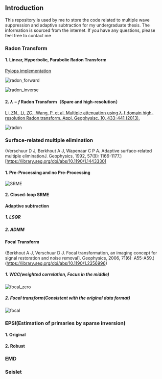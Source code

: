 ## Introduction

This repository is used by me to store the code related to multiple wave suppression and adaptive subtraction for my undergraduate thesis. The information is sourced from the internet. If you have any questions, please feel free to contact me

### Radon Transform

#### 1. Linear, Hyperbolic, Parabolic Radon Transform

[Pylops implementation](https://pylops.readthedocs.io/en/stable/api/generated/pylops.signalprocessing.FourierRadon2D.html)

![radon_forward](https://github.com/Lipeng-Lai/Mutiples_Suppression/blob/main/images/radon_forward.png)

![radon_inverse](https://github.com/Lipeng-Lai/Mutiples_Suppression/blob/main/images/radon_inverse.png)

#### 2. $\lambda-f$ Radon Transform（Spare and high-resolution）

[Li, ZN., Li, ZC., Wang, P. et al. Multiple attenuation using λ-f domain high-resolution Radon transform. Appl. Geophysisc. 10, 433–441 (2013).](https://doi.org/10.1007/s11770-013-0405-1)

![radon](https://github.com/Lipeng-Lai/Mutiples_Suppression/blob/main/images/radon.png)


### Surface-related multiple elimination

(Verschuur D J, Berkhout A J, Wapenaar C P A. Adaptive surface-related multiple eliminationJ. Geophysics, 1992, 57(9): 1166-1177.)[https://library.seg.org/doi/abs/10.1190/1.1443330]

#### 1. Pre-Processing and no Pre-Processing

![SRME](https://github.com/Lipeng-Lai/Mutiples_Suppression/blob/main/images/SRME.png)

#### 2. Closed-loop SRME

#### Adaptive subtraction

##### 1.  LSQR

##### 2.  ADMM

#### Focal Transform

(Berkhout A J, Verschuur D J. Focal transformation, an imaging concept for signal restoration and noise removal]. Geophysics, 2006, 71(6): A55-A59.)(https://library.seg.org/doi/abs/10.1190/1.2356996)

##### 1. WCC(weighted correlation, Focus in the middle) 

![focal_zero](https://github.com/Lipeng-Lai/Mutiples_Suppression/blob/main/images/focal_zero.png)

##### 2. Focal transform(Consistent with the original data format)

![focal](https://github.com/Lipeng-Lai/Mutiples_Suppression/blob/main/images/focal.png)

### EPSI(Estimation of primaries by sparse inversion)

#### 1. Original

#### 2. Robust


### EMD


### Seislet
